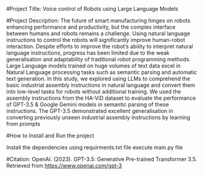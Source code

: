 #Project Title:
Voice control of Robots using Large Language Models

#Project Description:
The future of smart manufacturing hinges on robots enhancing performance and productivity, but the complex interface between humans and robots remains a challenge. Using natural language instructions to control the robots will significantly improve human-robot interaction. Despite efforts to improve the robot’s ability to interpret natural language instructions, progress has been limited due to the weak generalisation and adaptability of traditional robot programming methods. Large Language models trained on huge volumes of text data excel in Natural Language processing tasks such as semantic parsing and automatic text generation. In this study, we explored using LLMs to comprehend the basic industrial assembly instructions in natural language and convert them into low-level tasks for robots without additional training. We used the assembly instructions from the HA-ViD dataset to evaluate the performance of GPT-3.5 & Google Gemini models in semantic parsing of these instructions. The GPT-3.5 demonstrated excellent generalisation in converting previously unseen industrial assembly instructions by learning from prompts

#How to Install and Run the project

Install the dependencies using requirments.txt file
execute main.py file


#Citation:
OpenAI. (2023). GPT-3.5: Generative Pre-trained Transformer 3.5. Retrieved from https://www.openai.com/gpt-3
